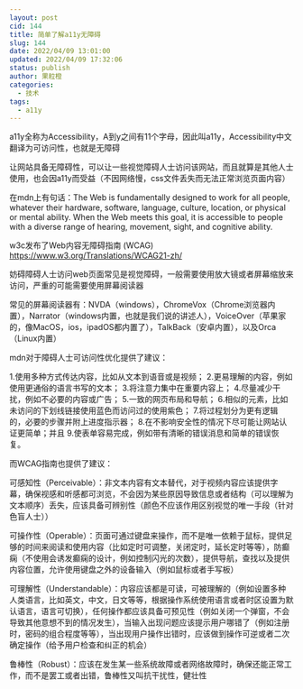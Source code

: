 ```yaml
---
layout: post
cid: 144
title: 简单了解a11y无障碍
slug: 144
date: 2022/04/09 13:01:00
updated: 2022/04/09 17:32:06
status: publish
author: 果粒橙
categories: 
  - 技术
tags: 
  - a11y
---
```



a11y全称为Accessibility，A到y之间有11个字母，因此叫a11y，Accessibility中文翻译为可访问性，也就是无障碍


让网站具备无障碍性，可以让一些视觉障碍人士访问该网站，而且就算是其他人士使用，也会因a11y而受益（不因网络慢，css文件丢失而无法正常浏览页面内容）


在mdn上有句话：The Web is fundamentally designed to work for all people, whatever their hardware, software, language, culture, location, or physical or mental ability. When the Web meets this goal, it is accessible to people with a diverse range of hearing, movement, sight, and cognitive ability.


w3c发布了Web内容无障碍指南 (WCAG) https://www.w3.org/Translations/WCAG21-zh/


妨碍障碍人士访问web页面常见是视觉障碍，一般需要使用放大镜或者屏幕缩放来访问，严重的可能需要使用屏幕阅读器

常见的屏幕阅读器有：NVDA（windows），ChromeVox（Chrome浏览器内置），Narrator（windows内置，也就是我们说的讲述人），VoiceOver（苹果家的，像MacOS，ios，ipadOS都内置了），TalkBack（安卓内置），以及Orca（Linux内置）


mdn对于障碍人士可访问性优化提供了建议：

1.使用多种方式传达内容，比如从文本到语音或是视频；
2.更易理解的内容，例如使用更通俗的语言书写的文本；
3.将注意力集中在重要内容上；
4.尽量减少干扰，例如不必要的内容或广告；
5.一致的网页布局和导航；
6.相似的元素，比如未访问的下划线链接使用蓝色而访问过的使用紫色；
7.将过程划分为更有逻辑的，必要的步骤并附上进度指示器；
8.在不影响安全性的情况下尽可能让网站认证更简单；并且
9.使表单容易完成，例如带有清晰的错误消息和简单的错误恢复。


而WCAG指南也提供了建议：

可感知性（Perceivable）：非文本内容有文本替代，对于视频内容应该提供字幕，确保视感和听感都可浏览，不会因为某些原因导致信息或者结构（可以理解为文本顺序）丢失，应该具备可辨别性（颜色不应该作用区别视觉的唯一手段（针对色盲人士））

可操作性（Operable）：页面可通过键盘来操作，而不是唯一依赖于鼠标，提供足够的时间来阅读和使用内容（比如定时可调整，关闭定时，延长定时等等），防癫痫（不使用会诱发癫痫的设计，例如控制闪光的次数），提供导航，查找以及提供内容位置，允许使用键盘之外的设备输入（例如鼠标或者手写板）

可理解性（Understandable）：内容应该都是可读，可被理解的（例如设置多种人类语言，比如英文，中文，日文等等，根据操作系统使用语言或者时区设置为默认语言，语言可切换），任何操作都应该具备可预见性（例如关闭一个弹窗，不会导致其他意想不到的情况发生），当输入出现问题应该提示用户哪错了（例如注册时，密码的组合程度等等），当出现用户操作出错时，应该做到操作可逆或者二次确定操作（给予用户检查和纠正的机会）

鲁棒性（Robust）：应该在发生某一些系统故障或者网络故障时，确保还能正常工作，而不是罢工或者出错，鲁棒性又叫抗干扰性，健壮性



